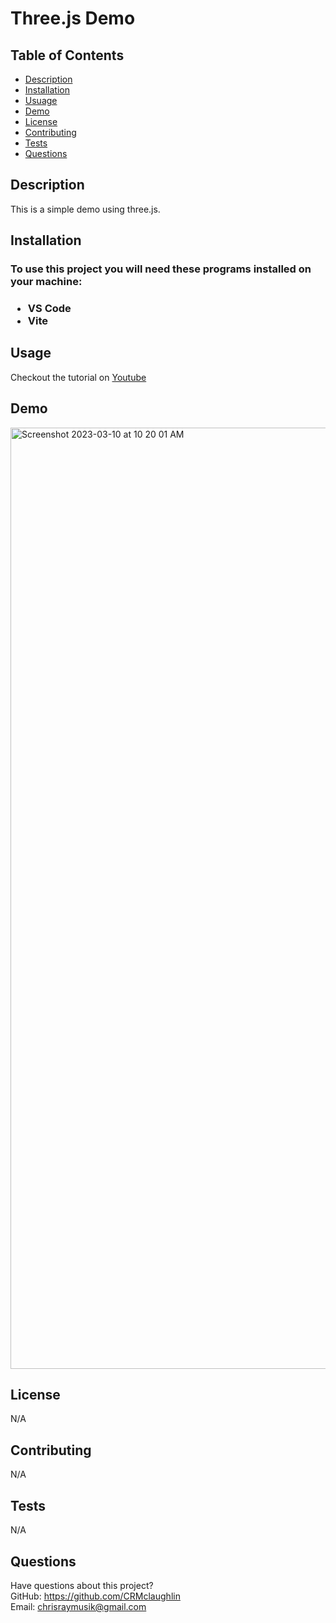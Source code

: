 # Three.js Demo

## Table of Contents
  * [Description](#description)
  * [Installation](#installation)
  * [Usuage](#usage)
  * [Demo](#demo)
  * [License](#license)
  * [Contributing](#contributing)
  * [Tests](#tests)
  * [Questions](#questions)

  ## Description
  This is a simple demo using three.js.
  
  ## Installation
  <h3> To use this project you will need these programs installed on your machine:<h3>
  
  * VS Code
  * Vite
  

  
## Usage 
  
Checkout the tutorial on [Youtube](https://www.youtube.com/watch?v=_OwJV2xL8M8)
  
## Demo

<img width="1506" alt="Screenshot 2023-03-10 at 10 20 01 AM" src="https://user-images.githubusercontent.com/111208223/224369554-1b7f84ee-6875-4c06-80fd-dafd15a7a23f.png">


## License
N/A
  
  
## Contributing

N/A
  
## Tests
N/A
  
## Questions
Have questions about this project?  
GitHub: https://github.com/CRMclaughlin  
Email: chrisraymusik@gmail.com
